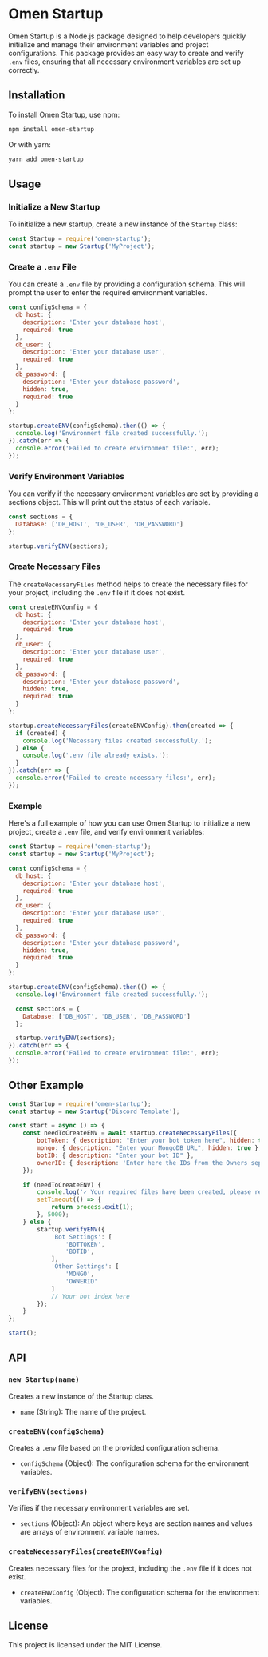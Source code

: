 # Omen Startup

Omen Startup is a Node.js package designed to help developers quickly initialize and manage their environment variables and project configurations. This package provides an easy way to create and verify `.env` files, ensuring that all necessary environment variables are set up correctly.

## Installation

To install Omen Startup, use npm:

```bash
npm install omen-startup
```

Or with yarn:

```bash
yarn add omen-startup
```

## Usage

### Initialize a New Startup

To initialize a new startup, create a new instance of the `Startup` class:

```javascript
const Startup = require('omen-startup');
const startup = new Startup('MyProject');
```

### Create a `.env` File

You can create a `.env` file by providing a configuration schema. This will prompt the user to enter the required environment variables.

```javascript
const configSchema = {
  db_host: {
    description: 'Enter your database host',
    required: true
  },
  db_user: {
    description: 'Enter your database user',
    required: true
  },
  db_password: {
    description: 'Enter your database password',
    hidden: true,
    required: true
  }
};

startup.createENV(configSchema).then(() => {
  console.log('Environment file created successfully.');
}).catch(err => {
  console.error('Failed to create environment file:', err);
});
```

### Verify Environment Variables

You can verify if the necessary environment variables are set by providing a sections object. This will print out the status of each variable.

```javascript
const sections = {
  Database: ['DB_HOST', 'DB_USER', 'DB_PASSWORD']
};

startup.verifyENV(sections);
```

### Create Necessary Files

The `createNecessaryFiles` method helps to create the necessary files for your project, including the `.env` file if it does not exist.

```javascript
const createENVConfig = {
  db_host: {
    description: 'Enter your database host',
    required: true
  },
  db_user: {
    description: 'Enter your database user',
    required: true
  },
  db_password: {
    description: 'Enter your database password',
    hidden: true,
    required: true
  }
};

startup.createNecessaryFiles(createENVConfig).then(created => {
  if (created) {
    console.log('Necessary files created successfully.');
  } else {
    console.log('.env file already exists.');
  }
}).catch(err => {
  console.error('Failed to create necessary files:', err);
});
```

### Example

Here's a full example of how you can use Omen Startup to initialize a new project, create a `.env` file, and verify environment variables:

```javascript
const Startup = require('omen-startup');
const startup = new Startup('MyProject');

const configSchema = {
  db_host: {
    description: 'Enter your database host',
    required: true
  },
  db_user: {
    description: 'Enter your database user',
    required: true
  },
  db_password: {
    description: 'Enter your database password',
    hidden: true,
    required: true
  }
};

startup.createENV(configSchema).then(() => {
  console.log('Environment file created successfully.');

  const sections = {
    Database: ['DB_HOST', 'DB_USER', 'DB_PASSWORD']
  };

  startup.verifyENV(sections);
}).catch(err => {
  console.error('Failed to create environment file:', err);
});
```

## Other Example
```javascript
const Startup = require('omen-startup');
const startup = new Startup('Discord Template');

const start = async () => {
    const needToCreateENV = await startup.createNecessaryFiles({
        botToken: { description: "Enter your bot token here", hidden: true },
        mongo: { description: "Enter your MongoDB URL", hidden: true },
        botID: { description: "Enter your bot ID" },
        ownerID: { description: 'Enter here the IDs from the Owners separated by ,', before: function(value) { return value.split(',').map(id => id.trim()).join('","'); } }
    });

    if (needToCreateENV) {
        console.log('✓ Your required files have been created, please restart the bot.');
        setTimeout(() => {
            return process.exit(1);
        }, 5000);
    } else {
        startup.verifyENV({
            'Bot Settings': [
                'BOTTOKEN',
                'BOTID',
            ],
            'Other Settings': [
                'MONGO',
                'OWNERID'
            ]
            // Your bot index here
        });
    }
};

start();
```

## API

### `new Startup(name)`

Creates a new instance of the Startup class.

- `name` (String): The name of the project.

### `createENV(configSchema)`

Creates a `.env` file based on the provided configuration schema.

- `configSchema` (Object): The configuration schema for the environment variables.

### `verifyENV(sections)`

Verifies if the necessary environment variables are set.

- `sections` (Object): An object where keys are section names and values are arrays of environment variable names.

### `createNecessaryFiles(createENVConfig)`

Creates necessary files for the project, including the `.env` file if it does not exist.

- `createENVConfig` (Object): The configuration schema for the environment variables.

## License

This project is licensed under the MIT License.
